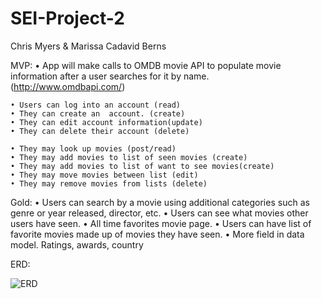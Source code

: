 # SEI-Project-2

Chris Myers & Marissa Cadavid Berns

MVP:
	• App will make calls to OMDB movie API to populate movie information after a user searches for it by name. (http://www.omdbapi.com/)

	• Users can log into an account (read)
	• They can create an  account. (create)
	• They can edit account information(update)
	• They can delete their account (delete)

	• They may look up movies (post/read)
	• They may add movies to list of seen movies (create)
	• They may add movies to list of want to see movies(create)
	• They may move movies between list (edit)
	• They may remove movies from lists (delete)


Gold:
	• Users can search by a movie using additional categories such as genre or year released, director, etc.
	• Users can see what movies other users have seen.
	• All time favorites movie page.
	• Users can have list of favorite movies made up of movies they have seen.
	• More field in data model. Ratings, awards, country



ERD:

![ERD](https://i.imgur.com/AyiwWaR.png)
